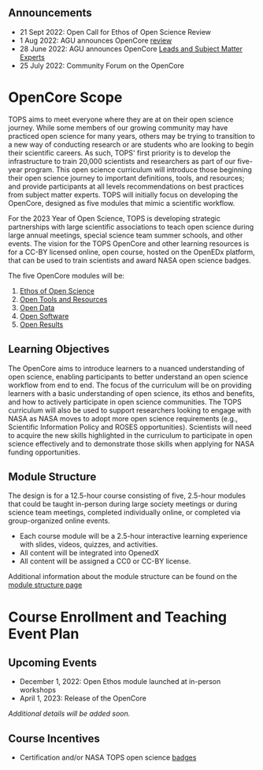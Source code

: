 ## Announcements
- 21 Sept 2022: Open Call for Ethos of Open Science Review 
- 1 Aug 2022: AGU announces OpenCore [review](./opencore_sprint.md)
- 28 June 2022: AGU announces OpenCore [Leads and Subject Matter Experts](./OpenCore_leads.md)
- 25 July 2022: Community Forum on the OpenCore

# OpenCore Scope

TOPS aims to meet everyone where they are at on their open science journey. While some members of our growing community may have practiced open science for many years, others may be trying to transition to a new way of conducting research or are students who are looking to begin their scientific careers. As such, TOPS' first priority is to develop the infrastructure to train 20,000 scientists and researchers as part of our five-year program. This open science curriculum will introduce those beginning their open science journey to important definitions, tools, and resources; and provide participants at all levels recommendations on best practices from subject matter experts. TOPS will initially focus on developing the OpenCore, designed as five modules that mimic a scientific workflow.  

For the 2023 Year of Open Science, TOPS is developing strategic partnerships with large scientific associations to teach open science during large annual meetings, special science team summer schools, and other events. The vision for the TOPS OpenCore and other learning resources is for a CC-BY licensed online, open course, hosted on the OpenEDx platform, that can be used to train scientists and award NASA open science badges.

The five OpenCore modules will be:
1. [Ethos of Open Science](./open_science_ethos_module.md)
1. [Open Tools and Resources](./open_tools_module.md)
2. [Open Data](./open_data_module.md)
3. [Open Software](./open_software_module.md)
1. [Open Results](./open_results_module.md)


## Learning Objectives

The OpenCore aims to introduce learners to a nuanced understanding of open science, enabling participants to better understand an open science workflow from end to end. The focus of the curriculum will be on providing learners with a basic understanding of open science, its ethos and benefits, and how to actively participate in open science communities. The TOPS curriculum will also be used to support researchers looking to engage with NASA as NASA moves to adopt more open science requirements (e.g., Scientific Information Policy and ROSES opportunities). Scientists will need to acquire the new skills highlighted in the curriculum to participate in open science effectively and to demonstrate those skills when applying for NASA funding opportunities.

## Module Structure

The design is for a 12.5-hour course consisting of five, 2.5-hour modules that could be taught in-person during large society meetings or during science team meetings, completed individually online, or completed via group-organized online events. 
* Each course module will be a 2.5-hour interactive learning experience with slides, videos, quizzes, and activities. 
* All content will be integrated into OpenedX 
* All content will be assigned a CC0 or CC-BY license.

Additional information about the module structure can be found on the [module structure page](./OpenCore_structure.md)

# Course Enrollment and Teaching Event Plan
## Upcoming Events
* December 1, 2022: Open Ethos module launched at in-person workshops
* April 1, 2023: Release of the OpenCore

*Additional details will be added soon.*

## Course Incentives
* Certification and/or NASA TOPS open science [badges](https://github.com/nasa/Transform-to-Open-Science/blob/main/docs/Area3_Incentives/readme.md)
